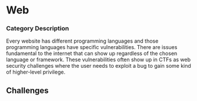 # Web

### Category Description

Every website has different programming languages and those programming languages have specific vulnerabilities. There are issues fundamental to the internet that can show up regardless of the chosen language or framework. These vulnerabilities often show up in CTFs as web security challenges where the user needs to exploit a bug to gain some kind of higher-level privilege.

## Challenges


